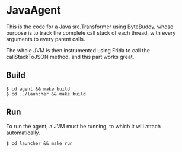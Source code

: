 # JavaAgent
This is the code for a Java src.Transformer using ByteBuddy, whose purpose is to track the complete call stack of each thread, with every arguments to every parent calls.

The whole JVM is then instrumented using Frida to call the callStackToJSON method, and this part works great.

## Build

`$ cd agent && make build`  
`$ cd ../launcher && make build`

## Run

To run the agent, a JVM must be running, to which it will attach automatically.

`$ cd launcher && make run`
